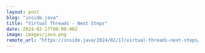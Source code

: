 ```yaml
---
layout: post
blog: "inside.java"
title: "Virtual Threads - Next Steps"
date: 2024-02-17T00:00:00Z
image: images/java.png
remote_url: "https://inside.java/2024/02/17/virtual-threads-next-steps/"
---
```

